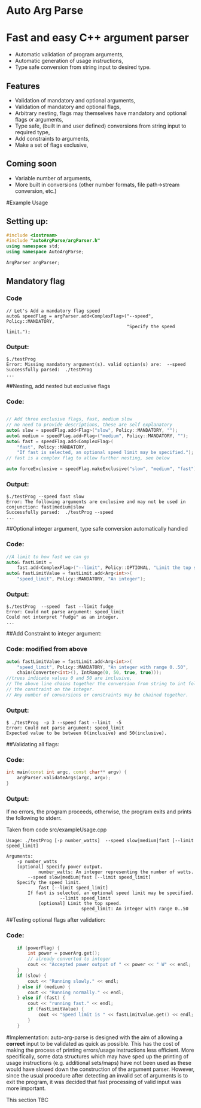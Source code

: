 # Auto Arg Parse 
# Fast and easy C++ argument parser 

* Automatic validation of program arguments,
*  Automatic generation of usage instructions,
*  Type safe conversion from string input to desired type.

## Features
*  Validation of mandatory and optional arguments,
*  Validation of mandatory and optional flags,
*  Arbitrary nesting, flags may themselves have mandatory and optional flags or arguments,
* Type safe, (built in and  user defined) conversions from string input to required type,
*  Add constraints to arguments,
*  Make a set of flags exclusive,


## Coming soon

*  Variable number of arguments,
*  More built in conversions (other number formats, file path->stream conversion, etc.)


#Example Usage

## Setting up:

```c++
#include <iostream>
#include "autoArgParse/argParser.h"
using namespace std;
using namespace AutoArgParse;

ArgParser argParser;
```

## Mandatory flag
### Code
```
// Let's Add a mandatory flag speed
auto& speedFlag = argParser.add<ComplexFlag>("--speed", Policy::MANDATORY,
                                             "Specify the speed limit.");
```

### Output:

```
$./testProg 
Error: Missing mandatory argument(s). valid option(s) are:  --speed
Successfully parsed:  ./testProg
...
```

##Nesting, add nested but exclusive flags
### Code:
```c++

// Add three exclusive flags, fast, medium slow
// no need to provide descriptions, these are self explanatory
auto& slow = speedFlag.add<Flag>("slow", Policy::MANDATORY, "");
auto& medium = speedFlag.add<Flag>("medium", Policy::MANDATORY, "");
auto& fast = speedFlag.add<ComplexFlag>(
    "fast", Policy::MANDATORY,
    "If fast is selected, an optional speed limit may be specified.");
// fast is a complex flag to allow further nesting, see below

auto forceExclusive = speedFlag.makeExclusive("slow", "medium", "fast");
```

### Output:
```
$./testProg --speed fast slow
Error: The following arguments are exclusive and may not be used in conjunction: fast|medium|slow
Successfully parsed:  ./testProg --speed
...
```

##Optional integer argument, type safe conversion automatically handled
### Code:
```c++
//A limit to how fast we can go
auto& fastLimit =
    fast.add<ComplexFlag>("--limit", Policy::OPTIONAL, "Limit the top speed.");
auto& fastLimitValue = fastLimit.add<Arg<int>>(
    "speed_limit", Policy::MANDATORY, "An integer");
```

### Output:
```
$./testProg  --speed  fast --limit fudge 
Error: Could not parse argument: speed_limit
Could not interpret "fudge" as an integer.
...
```

##Add Constraint to integer argument:
### Code: modified from above
```c++
auto& fastLimitValue = fastLimit.add<Arg<int>>(
    "speed_limit", Policy::MANDATORY, "An integer with range 0..50",
    chain(Converter<int>(), IntRange(0, 50, true, true)));
//trues indicate values 0 and 50 are inclusive,
// The above line chains together the conversion from string to int followed by
// the constraint on the integer.
// Any number of conversions or constraints may be chained together.
```

### Output:
```
$ ./testProg  -p 3 --speed fast --limit  -5
Error: Could not parse argument: speed_limit
Expected value to be between 0(inclusive) and 50(inclusive).
```

##Validating all flags:
### Code:
```c++
int main(const int argc, const char** argv) {
    argParser.validateArgs(argc, argv);
}
```
### Output:
If no errors, the program proceeds, otherwise, the program exits and prints the following to stderr.

Taken from code src/exampleUsage.cpp
```
Usage: ./testProg [-p number_watts]  --speed slow|medium|fast [--limit speed_limit]   

Arguments:
    -p number_watts
    [optional] Specify power output.
            number_watts: An integer representing the number of watts.
        --speed slow|medium|fast [--limit speed_limit]  
    Specify the speed limit.
            fast [--limit speed_limit] 
        If fast is selected, an optional speed limit may be specified.
                    --limit speed_limit
            [optional] Limit the top speed.
                            speed_limit: An integer with range 0..50

```

##Testing optional flags after validation:
### Code:
```c++
    if (powerFlag) {
        int power = powerArg.get();
        // already converted to integer
        cout << "Accepted power output of " << power << " W" << endl;
    }
    if (slow) {
        cout << "Running slowly." << endl;
    } else if (medium) {
        cout << "Running normally." << endl;
    } else if (fast) {
        cout << "running fast." << endl;
        if (fastLimitValue) {
            cout << "Speed limit is " << fastLimitValue.get() << endl;
        }
    }
```


#Implementation:
auto-arg-parse is designed with the aim of allowing a __correct__ input to be validated as quick as possible.  This has the cost of making the process of printing errors/usage instructions less efficient.  More specifically, some data structures which may have sped up the printing of usage instructions (e.g. additional sets/maps) have not been used as these would have slowed down the construction of the argument parser.  However, since the usual procedure after detecting an invalid set of arguments is to exit the program, it was decided that fast processing of valid input was more important.

This section TBC